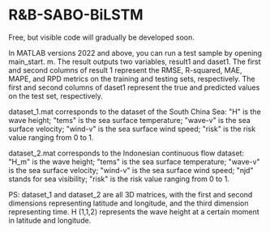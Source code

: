 # R&B-SABO-BiLSTM
Free, but visible code will gradually be developed soon.

In MATLAB versions 2022 and above, you can run a test sample by opening main_start. m. The result outputs two variables, result1 and daset1. The first and second columns of result 1 represent the RMSE, R-squared, MAE, MAPE, and RPD metrics on the training and testing sets, respectively. The first and second columns of daset1 represent the true and predicted values on the test set, respectively.


dataset_1.mat corresponds to the dataset of the South China Sea:
"H" is the wave height; "tems" is the sea surface temperature; "wave-v" is the sea surface velocity; "wind-v" is the sea surface wind speed; "risk" is the risk value ranging from 0 to 1.

dataset_2.mat corresponds to the Indonesian continuous flow dataset:
"H_m" is the wave height; "tems" is the sea surface temperature; "wave-v" is the sea surface velocity; "wind-v" is the sea surface wind speed; "njd" stands for sea visibility; "risk" is the risk value ranging from 0 to 1.

PS: dataset_1 and dataset_2 are all 3D matrices, with the first and second dimensions representing latitude and longitude, and the third dimension representing time. H (1,1,2) represents the wave height at a certain moment in latitude and longitude.

